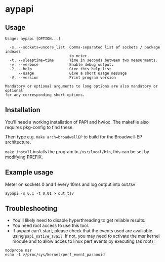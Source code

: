 # aypapi

## Usage
~~~~
Usage: aypapi [OPTION...]

  -s, --sockets=uncore_list  Comma-separated list of sockets / package indexes
                             to meter.
  -t, --sleeptime=time       Time in seconds between two measurments.
  -v, --verbose              Enable debug output.
  -?, --help                 Give this help list
      --usage                Give a short usage message
  -V, --version              Print program version

Mandatory or optional arguments to long options are also mandatory or optional
for any corresponding short options.
~~~~

## Installation
You'll need a working installation of PAPI and hwloc. The makefile also requires pkg-config to find these.

Then type e.g. `make arch=broadwellEP` to build for the Broadwell-EP architecture.

`make install` installs the program to `/usr/local/bin`, this can be set by modifying PREFIX.

## Example usage
Meter on sockets 0 and 1 every 10ms and log output into out.tsv
~~~~
aypapi -s 0,1 -t 0.01 > out.tsv 
~~~~

## Troubleshooting
  - You'll likely need to disable hyperthreading to get reliable results.
  - You need root access to use this tool.
  - If aypapi can't start, please check that the events used are availiable using `papi_native_avail`. If not, you may need to activate the msr kernel module and to allow acces to linux perf events by executing (as root) :
  ~~~~
  modprobe msr
  echo -1 >/proc/sys/kernel/perf_event_paranoid
  ~~~~
